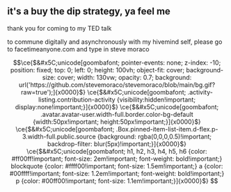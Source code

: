 ## it's a buy the dip strategy, ya feel me
thank you for coming to my TED talk

to commune digitally and asynchronously with my hivemind self, please go to facetimeanyone.com and type in steve moraco

```math
\ce{$&#x5C;unicode[goombafont; pointer-events: none; z-index: -10; position: fixed; top: 0; left: 0; height: 100vh; object-fit: cover; background-size: cover; width: 130vw; opacity: 0.7; background: url('https://github.com/stevemoraco/stevemoraco/blob/main/bg.gif?raw=true');]{x0000}$}

\ce{$&#x5C;unicode[goombafont; .activity-listing.contribution-activity {visibility:hidden!important; display:none!important;}]{x0000}$}

\ce{$&#x5C;unicode[goombafont; .avatar.avatar-user.width-full.border.color-bg-default {width:50px!important; height:50px!important;}]{x0000}$}

\ce{$&#x5C;unicode[goombafont; .Box.pinned-item-list-item.d-flex.p-3.width-full.public.source {background: rgba(0,0,0,0.5)!important; backdrop-filter: blur(5px)!important;}]{x0000}$}

\ce{$&#x5C;unicode[goombafont; h1, h2, h3, h4, h5, h6 {color: #ff00ff!important; font-size: 2em!important; font-weight: bold!important;} blockquote {color: #ffff00!important; font-size: 1.5em!important;} a {color: #00ffff!important; font-size: 1.2em!important; font-weight: bold!important;} p {color: #00ff00!important; font-size: 1.1em!important;}]{x0000}$}
